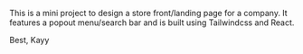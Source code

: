 This is a mini project to design a store front/landing page for a company. 
It features a popout menu/search bar and is built using Tailwindcss and React.

Best,
Kayy
